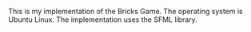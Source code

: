 This is my implementation of the Bricks Game. 
The operating system is Ubuntu Linux. 
The implementation uses the SFML library.

